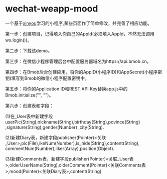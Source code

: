 # wechat-weapp-mood

一个基于[xinyou](https://github.com/bmob/Bmob-wechatapp-xinyou)学习的小程序,某些页面作了简单修改，并完善了相应功能。


第一步：创建项目，记得填入你自己的AppId(必须填入AppId，不然无法调用wx.login())。

第二步：下载该demo。

第三步：在微信小程序管理后台中配置服务器域名为https://api.bmob.cn。

第四步：在Bmob后台创建应用，将你的AppID(小程序ID)和AppSecret(小程序密钥)填写到Bmob的微信小程序配置密钥中。

第五步：将你的Application ID和REST API Key替换app.js中的Bmob.initialize("", "")。

第六步：创建表和字段：

(1)在_User表中新建字段userPic(String),nickname(String),birthday(String),povince(String)
,signature(String),gender(Number)
,city(String).


(2)新建Diary表，新建字段publisher(Pointer)<关联_User>,pic(File),ikeNum(Number),is_hide(String),content(String),
commentNum(Number),liker(Array),position(Object).

(3)新建Comments表，新建字段publisher(Pointer)<关联_User表>,olderUserName(String),olderComment(Pointer)<关联Comments表>,mood(Pointer)<关联Diary表>,content(String)